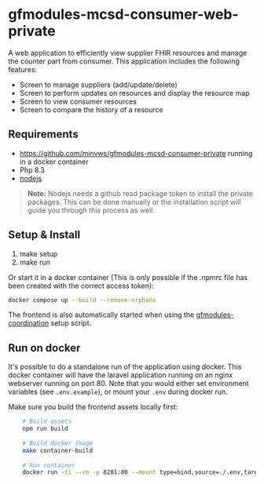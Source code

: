 # gfmodules-mcsd-consumer-web-private

A web application to efficiently view supplier FHIR resources and manage the counter part from consumer. This application includes the following features:

- Screen to manage suppliers (add/update/delete)
- Screen to perform updates on resources and display the resource map
- Screen to view consumer resources
- Screen to compare the history of a resource

## Requirements

- <https://github.com/minvws/gfmodules-mcsd-consumer-private> running in a docker container
- Php 8.3
- [nodejs](https://nodejs.org/en/download/package-manager)

> **Note:** Nodejs needs a github read package token to install the private packages. This can be done manually or the installation script will guide you through this process as well.

## Setup & Install

1. make setup
2. make run

Or start it in a docker container (This is only possible if the .npmrc file has been created with the correct access token):

```bash
docker compose up --build --remove-orphans
```

The frontend is also automatically started when using the [gfmodules-coordination](https://github.com/minvws/gfmodules-coordination-private) setup script.


## Run on docker
It's possible to do a standalone run of the application using docker. This docker container will have the laravel application running on an nginx webserver running on port 80.
Note that you would either set environment variables (see `.env.example`), or mount your `.env` during docker run.

Make sure you build the frontend assets locally first:

```bash
    # Build assets
    npm run build
    
    # Build docker image
    make container-build
    
    # Run container
    docker run -ti --rm -p 8201:80 --mount type=bind,source=./.env,target=/var/www/html/.env gfmodules-mcsd-consumer-web:latest
```
